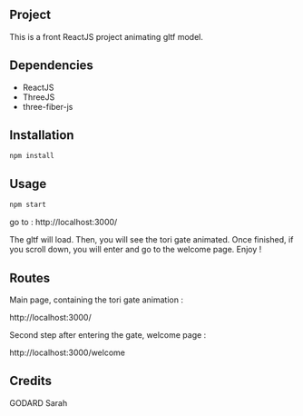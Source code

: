 ## Project

This is a front ReactJS project animating gltf model.

## Dependencies

- ReactJS
- ThreeJS
- three-fiber-js

## Installation

```
npm install
```

## Usage

```python
npm start
```

go to : http://localhost:3000/

The gltf will load. Then, you will see the tori gate animated. Once finished, if you scroll down, you will enter and go to the welcome page. Enjoy !

## Routes

Main page, containing the tori gate animation :

http://localhost:3000/

Second step after entering the gate, welcome page :

http://localhost:3000/welcome

## Credits

GODARD Sarah

